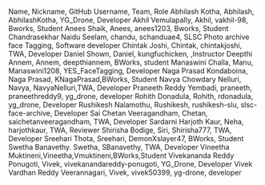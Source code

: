 Name, Nickname, GitHub Username, Team, Role
Abhilash Kotha, Abhilash, AbhilashKotha, YG_Drone, Developer
Akhil Vemulapally, Akhil, vakhil-98, Bworks, Student
Anees Shaik, Anees, anees1203, Bworks, Student
Chandrasekhar Naidu Seelam, chandu, schanduae4, SLSC Photo archive face Tagging, Software developer
Chintak Joshi, Chintak, chintakjoshi, TWA, Developer
Daniel Shown, Daniel, kungfuchicken, ,Instructor
Deepthi Annem, Annem, deepthiannem, BWorks, student
Manaswini Challa, Manu, Manaswini1208, YES_FaceTagging, Developer
Naga Prasad Kondaboina, Naga Prasad, KNagaPrasad,BWorks, Student
Navya Chowdary Nelluri, Navya, NavyaNelluri,TWA, Developer
Praneeth Reddy Yembadi, praneeth, praneethreddy9, yg_drone, developer
Rohith Donadula, Rohith, rdonadula, yg_drone, Developer
Rushikesh Nalamothu, Rushikesh, rushikesh-slu, slsc-face-archive, Developer
Sai Chetan Veeragandham, Chetan, saichetanveeragandham, TWA, Developer
Sardarni Harjoth Kaur, Neha, harjothkaur, TWA, Reviewer
Shirisha Bodige, Siri, Shirisha777, TWA, Developer
Sreehari Thota, Sreehari, DemonXslayer47, BWorks, Student
Swetha Banavethy. Swetha, SBanavethy, TWA, Developer
Vineetha Muktineni,Vineetha,Vmuktineni,BWorks,Student
Vivekananda Reddy Ponugoti, Vivek, vivekanandareddy-ponugoti, YG_Drone, Developer
Vivek Vardhan Reddy Veerannagari, Vivek, vivek50399, yg-drone, developer
